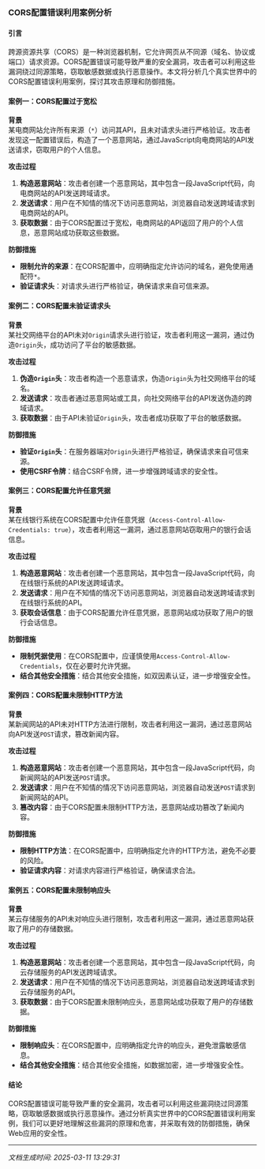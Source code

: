 ### CORS配置错误利用案例分析

#### 引言
跨源资源共享（CORS）是一种浏览器机制，它允许网页从不同源（域名、协议或端口）请求资源。CORS配置错误可能导致严重的安全漏洞，攻击者可以利用这些漏洞绕过同源策略，窃取敏感数据或执行恶意操作。本文将分析几个真实世界中的CORS配置错误利用案例，探讨其攻击原理和防御措施。

#### 案例一：CORS配置过于宽松

**背景**  
某电商网站允许所有来源（`*`）访问其API，且未对请求头进行严格验证。攻击者发现这一配置错误后，构造了一个恶意网站，通过JavaScript向电商网站的API发送请求，窃取用户的个人信息。

**攻击过程**  
1. **构造恶意网站**：攻击者创建一个恶意网站，其中包含一段JavaScript代码，向电商网站的API发送跨域请求。
2. **发送请求**：用户在不知情的情况下访问恶意网站，浏览器自动发送跨域请求到电商网站的API。
3. **获取数据**：由于CORS配置过于宽松，电商网站的API返回了用户的个人信息，恶意网站成功获取这些数据。

**防御措施**  
- **限制允许的来源**：在CORS配置中，应明确指定允许访问的域名，避免使用通配符`*`。
- **验证请求头**：对请求头进行严格验证，确保请求来自可信来源。

#### 案例二：CORS配置未验证请求头

**背景**  
某社交网络平台的API未对`Origin`请求头进行验证，攻击者利用这一漏洞，通过伪造`Origin`头，成功访问了平台的敏感数据。

**攻击过程**  
1. **伪造`Origin`头**：攻击者构造一个恶意请求，伪造`Origin`头为社交网络平台的域名。
2. **发送请求**：攻击者通过恶意网站或工具，向社交网络平台的API发送伪造的跨域请求。
3. **获取数据**：由于API未验证`Origin`头，攻击者成功获取了平台的敏感数据。

**防御措施**  
- **验证`Origin`头**：在服务器端对`Origin`头进行严格验证，确保请求来自可信来源。
- **使用CSRF令牌**：结合CSRF令牌，进一步增强跨域请求的安全性。

#### 案例三：CORS配置允许任意凭据

**背景**  
某在线银行系统在CORS配置中允许任意凭据（`Access-Control-Allow-Credentials: true`），攻击者利用这一漏洞，通过恶意网站窃取用户的银行会话信息。

**攻击过程**  
1. **构造恶意网站**：攻击者创建一个恶意网站，其中包含一段JavaScript代码，向在线银行系统的API发送跨域请求。
2. **发送请求**：用户在不知情的情况下访问恶意网站，浏览器自动发送跨域请求到在线银行系统的API。
3. **获取会话信息**：由于CORS配置允许任意凭据，恶意网站成功获取了用户的银行会话信息。

**防御措施**  
- **限制凭据使用**：在CORS配置中，应谨慎使用`Access-Control-Allow-Credentials`，仅在必要时允许凭据。
- **结合其他安全措施**：结合其他安全措施，如双因素认证，进一步增强安全性。

#### 案例四：CORS配置未限制HTTP方法

**背景**  
某新闻网站的API未对HTTP方法进行限制，攻击者利用这一漏洞，通过恶意网站向API发送`POST`请求，篡改新闻内容。

**攻击过程**  
1. **构造恶意网站**：攻击者创建一个恶意网站，其中包含一段JavaScript代码，向新闻网站的API发送`POST`请求。
2. **发送请求**：用户在不知情的情况下访问恶意网站，浏览器自动发送`POST`请求到新闻网站的API。
3. **篡改内容**：由于CORS配置未限制HTTP方法，恶意网站成功篡改了新闻内容。

**防御措施**  
- **限制HTTP方法**：在CORS配置中，应明确指定允许的HTTP方法，避免不必要的风险。
- **验证请求内容**：对请求内容进行严格验证，确保请求合法。

#### 案例五：CORS配置未限制响应头

**背景**  
某云存储服务的API未对响应头进行限制，攻击者利用这一漏洞，通过恶意网站获取了用户的存储数据。

**攻击过程**  
1. **构造恶意网站**：攻击者创建一个恶意网站，其中包含一段JavaScript代码，向云存储服务的API发送跨域请求。
2. **发送请求**：用户在不知情的情况下访问恶意网站，浏览器自动发送跨域请求到云存储服务的API。
3. **获取数据**：由于CORS配置未限制响应头，恶意网站成功获取了用户的存储数据。

**防御措施**  
- **限制响应头**：在CORS配置中，应明确指定允许的响应头，避免泄露敏感信息。
- **结合其他安全措施**：结合其他安全措施，如数据加密，进一步增强安全性。

#### 结论
CORS配置错误可能导致严重的安全漏洞，攻击者可以利用这些漏洞绕过同源策略，窃取敏感数据或执行恶意操作。通过分析真实世界中的CORS配置错误利用案例，我们可以更好地理解这些漏洞的原理和危害，并采取有效的防御措施，确保Web应用的安全性。

---

*文档生成时间: 2025-03-11 13:29:31*






















